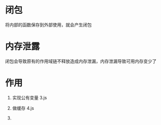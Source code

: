 # 闭包
将内部的函数保存到外部使用，就会产生闭包


# 内存泄露
闭包会导致原有的作用域链不释放造成内存泄漏，内存泄漏导致可用内存变少了

# 作用
1. 实现公有变量  3.js

2. 做缓存 4.js

3. 
